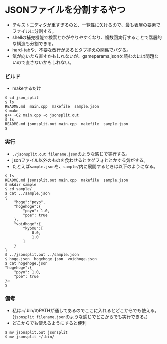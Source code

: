 # JSONファイルを分割するやつ
- テキストエディタが重すぎるのと、一覧性に欠けるので、最も表層の要素でファイルに分割する。
- shellの補完機能で検索とかがやりやすくなり、複数回実行することで階層的な構造も分割できる。
- hard-tabや、不要な改行があるとタブ揃えの関係でバグる。
- 気が向いたら直すかもしれないが、gameparams.jsonを読むのには問題ないので直さないかもしれない。

### ビルド
- makeするだけ

```
$ cd json_split
$ ls
README.md  main.cpp  makefile  sample.json
$ make
g++ -O2 main.cpp -o jsonsplit.out
$ ls
README.md jsonsplit.out main.cpp  makefile  sample.json
$
```

### 実行
- `./jsonsplit.out filename.json`のような感じで実行する。
- jsonファイル以外のものを食わせるとセグフォととかする気がする。
- たとえば`sample.json`を、`sample/`内に展開するときは以下のようになる。

```
$ ls
README.md jsonsplit.out main.cpp  makefile  sample.json
$ mkdir sample
$ cd sample/
$ cat ../sample.json
{
    "hoge":"poyo",
    "hogehoge":{
        "poyo": 1.0,
        "poe": true
    },
    "voidhoge":{
        "kyomu":[
            0.0,
            1.0
        ]
    }
}
$ ../jsonsplit.out ../sample.json
$ hoge.json  hogehoge.json  voidhoge.json
$ cat hogehoge.json
"hogehoge":{
    "poyo": 1.0,
    "poe": true
}⏎
$
```

### 備考
- 私は~/.bin/のPATHが通してあるのでここに入れるとどこからでも使える。(`jsonsplit filename.json`のような感じでどこからでも実行できる。)
- どこからでも使えるようにすると便利

```
$ mv jsonsplit.out jsonsplit
$ mv jsonsplit ~/.bin/
```
